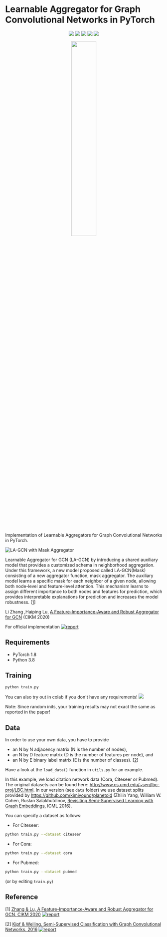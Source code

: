 # Learnable Aggregator for Graph Convolutional Networks in PyTorch


<p align="center">
  <a href="https://dl.acm.org/doi/abs/10.1145/3340531.3411983"><img src="https://img.shields.io/badge/Paper-Report-red"/></a>
  <a href="https://grlearning.github.io/papers/134.pdf"><img src="https://img.shields.io/badge/Poster-NeurIPS2019-brown"/></a>
  <a href="https://github.com/asarigun/LA-GCN"><img src="https://img.shields.io/badge/TensorFlow-Implementation-ff69b4"/></a>
  <a href="https://github.com/asarigun/la-gcn-torch/blob/main/LICENSE"><img src="https://img.shields.io/github/license/thudm/cogdl"/></a>
  <a href="https://colab.research.google.com/drive/1BurTEjf6sqtIfnVn9FdCGxBwiCCHiNAN?usp=sharing" alt="license"><img src="https://colab.research.google.com/assets/colab-badge.svg"/></a>
</p>


<p align="center"><img width="40%" src="https://github.com/asarigun/la-gcn-torch/blob/main/images/pytorch.png"></p>

Implementation of Learnable Aggregators for Graph Convolutional Networks in PyTorch. 

![LA-GCN with Mask Aggregator](https://github.com/asarigun/la-gcn-torch/blob/main/images/model.jpg)


Learnable Aggregator for GCN (LA-GCN) by introducing a shared auxiliary model that provides a
customized schema in neighborhood aggregation. Under this framework, a new model proposed called
LA-GCN(Mask) consisting of a new aggregator function, mask aggregator. The auxiliary model
learns a specific mask for each neighbor of a given node, allowing both node-level and feature-level 
attention. This mechanism learns to assign different importance to both nodes and features for prediction, 
which provides interpretable explanations for prediction and increases the model robustness. [[1](https://dl.acm.org/doi/abs/10.1145/3340531.3411983)]

Li  Zhang ,Haiping  Lu, [A Feature-Importance-Aware and Robust Aggregator for GCN](https://dl.acm.org/doi/abs/10.1145/3340531.3411983) (CIKM 2020) 

For official implementation  [![report](https://img.shields.io/badge/Official-Code-yellow)](https://github.com/LiZhang-github/LA-GCN/tree/master/code)

## Requirements

  * PyTorch 1.8
  * Python 3.8
  
  
## Training

```bash
python train.py
```

You can also try out in colab if you don't have any requirements! <a href="https://colab.research.google.com/drive/1BurTEjf6sqtIfnVn9FdCGxBwiCCHiNAN?usp=sharing" alt="license"><img src="https://colab.research.google.com/assets/colab-badge.svg"/></a>

Note: Since random inits, your training results may not exact the same as reported in the paper!

## Data

In order to use your own data, you have to provide 
* an N by N adjacency matrix (N is the number of nodes), 
* an N by D feature matrix (D is the number of features per node), and
* an N by E binary label matrix (E is the number of classes). [[2](https://arxiv.org/abs/1609.02907)]

Have a look at the `load_data()` function in `utils.py` for an example.

In this example, we load citation network data (Cora, Citeseer or Pubmed). The original datasets can be found here: http://www.cs.umd.edu/~sen/lbc-proj/LBC.html. In our version (see `data` folder) we use dataset splits provided by https://github.com/kimiyoung/planetoid (Zhilin Yang, William W. Cohen, Ruslan Salakhutdinov, [Revisiting Semi-Supervised Learning with Graph Embeddings](https://arxiv.org/abs/1603.08861), ICML 2016). 

You can specify a dataset as follows:

* For Citeseer: 
```bash
python train.py --dataset citeseer
```
* For Cora: 
```bash
python train.py --dataset cora
```
* For Pubmed: 
```bash
python train.py --dataset pubmed
```
(or by editing `train.py`)

## Reference

[1] [Zhang & Lu, A Feature-Importance-Aware and Robust Aggregator for GCN, CIKM 2020](https://dl.acm.org/doi/abs/10.1145/3340531.3411983) [![report](https://img.shields.io/badge/Official-Code-yellow)](https://github.com/LiZhang-github/LA-GCN/tree/master/code)

[2] [Kipf & Welling, Semi-Supervised Classification with Graph Convolutional Networks, 2016](https://arxiv.org/abs/1609.02907) [![report](https://img.shields.io/badge/Official-Code-ff69b4)](https://github.com/tkipf/pygcn)
